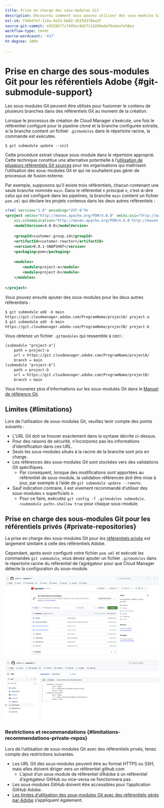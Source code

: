 ```yaml
---
title: Prise en charge des sous-modules Git
description: Découvrez comment vous pouvez utiliser des sous-modules Git pour fusionner le contenu de plusieurs branches dans des référentiels Git lors de la création.
exl-id: f946d7e7-114a-4e33-bb82-2625d37bba2f
source-git-commit: e93285f7c7495ec9d2f11d289adaf6aaba7e58ea
workflow-type: tm+mt
source-wordcount: '417'
ht-degree: 100%

---
```


# Prise en charge des sous-modules Git pour les référentiels Adobe {#git-submodule-support}

Les sous-modules Git peuvent être utilisés pour fusionner le contenu de plusieurs branches dans des référentiels Git au moment de la création.

Lorsque le processus de création de Cloud Manager s’exécute, une fois le référentiel configuré pour le pipeline cloné et la branche configurée extraite, si la branche contient un fichier `.gitmodules` dans le répertoire racine, la commande est exécutée.

```
$ git submodule update --init
```

Cette procédure extrait chaque sous-module dans le répertoire approprié. Cette technique constitue une alternative potentielle à l’[utilisation de plusieurs référentiels Git sources](/help/managing-code/multiple-git-repos.md) pour les organisations qui maîtrisent l’utilisation des sous-modules Git et qui ne souhaitent pas gérer de processus de fusion externe.

Par exemple, supposons qu’il existe trois référentiels, chacun contenant une seule branche nommée `main`. Dans le référentiel « principal », c’est-à-dire celui qui est configuré dans les pipelines, la branche `main` contient un fichier `pom.xml` qui déclare les projets contenus dans les deux autres référentiels :

```xml
<?xml version="1.0" encoding="UTF-8"?>
<project xmlns="http://maven.apache.org/POM/4.0.0" xmlns:xsi="http://www.w3.org/2001/XMLSchema-instance"
    xsi:schemaLocation="http://maven.apache.org/POM/4.0.0 http://maven.apache.org/maven-v4_0_0.xsd">
    <modelVersion>4.0.0</modelVersion>
   
    <groupId>customer.group.id</groupId>
    <artifactId>customer-reactor</artifactId>
    <version>0.0.1-SNAPSHOT</version>
    <packaging>pom</packaging>
   
    <modules>
        <module>project-a</module>
        <module>project-b</module>
    </modules>
   
</project>
```

Vous pouvez ensuite ajouter des sous-modules pour les deux autres référentiels :

```shell
$ git submodule add -b main https://git.cloudmanager.adobe.com/ProgramName/projectA/ project-a
$ git submodule add -b main https://git.cloudmanager.adobe.com/ProgramName/projectB/ project-b
```

Vous obtenez un fichier `.gitmodules` qui ressemble à ceci :

```text
[submodule "project-a"]
    path = project-a
    url = https://git.cloudmanager.adobe.com/ProgramName/projectA/
    branch = main
[submodule "project-b"]
    path = project-b
    url = https://git.cloudmanager.adobe.com/ProgramName/projectB/
    branch = main
```

Vous trouverez plus d’informations sur les sous-modules Git dans le [Manuel de référence Git](https://git-scm.com/book/fr/v2/Git-Tools-Submodules).

## Limites {#limitations}

Lors de l’utilisation de sous-modules Git, veuillez tenir compte des points suivants :

* L’URL Git doit se trouver exactement dans la syntaxe décrite ci-dessus.
* Pour des raisons de sécurité, n’incorporez pas les informations d’identification dans ces URL.
* Seuls les sous-modules situés à la racine de la branche sont pris en charge.
* Les références des sous-modules Git sont stockées vers des validations Git spécifiques.
   * Par conséquent, lorsque des modifications sont apportées au référentiel de sous-module, la validation référencée doit être mise à jour, par exemple à l’aide de `git submodule update --remote`.
* Sauf indication contraire, il est vivement recommandé d’utiliser des sous-modules « superficiels ».
   * Pour ce faire, exécutez `git config -f .gitmodules submodule.<submodule path>.shallow true` pour chaque sous-module.


## Prise en charge des sous-modules Git pour les référentiels privés {#private-repositories}

La prise en charge des sous-modules Git pour les [référentiels privés](private-repositories.md) est largement similaire à celle des référentiels Adobe.

Cependant, après avoir configuré votre fichier `pom.xml` et exécuté les commandes `git submodule`, vous devez ajouter un fichier `.gitmodules` dans le répertoire racine du référentiel de l’agrégateur pour que Cloud Manager détecte la configuration du sous-module.

![fichier .gitmodules](assets/gitmodules.png)

![Agrégateur](assets/aggregator.png)

### Restrictions et recommandations {#limitations-recommendations-private-repos}

Lors de l’utilisation de sous-modules Git avec des référentiels privés, tenez compte des restrictions suivantes.

* Les URL Git des sous-modules peuvent être au format HTTPS ou SSH, mais elles doivent diriger vers un référentiel github.com
   * L’ajout d’un sous-module de référentiel d’Adobe à un référentiel d’agrégateur GitHub ou vice-versa ne fonctionnera pas.
* Les sous-modules GitHub doivent être accessibles pour l’application GitHub Adobe.
* [Les limites d’utilisation des sous-modules Git avec des référentiels gérés par Adobe](#limitations-recommendations) s’appliquent également.
